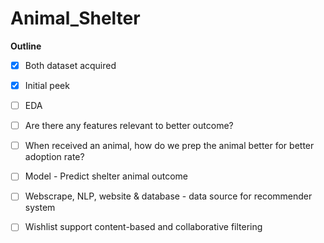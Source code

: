 # Animal_Shelter

**Outline** 

- [x] Both dataset acquired
- [x] Initial peek

- [ ] EDA
- [ ] Are there any features relevant to better outcome? 
- [ ] When received an animal, how do we prep the animal better for better adoption rate?

- [ ] Model - Predict shelter animal outcome
- [ ] Webscrape, NLP, website & database - data source for recommender system 
- [ ] Wishlist support content-based and collaborative filtering
